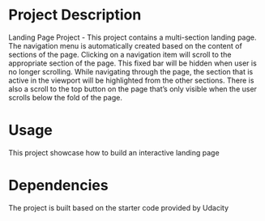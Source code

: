 # Project Description

Landing Page Project - This project contains a multi-section landing page. The navigation menu is automatically created based on the content of sections of the page. Clicking on a navigation item will scroll to the appropriate section of the page. This fixed bar will be hidden when user is no longer scrolling. While navigating through the page, the section that is active in the viewport will be highlighted from the other sections. There is also a scroll to the top button on the page that’s only visible when the user scrolls below the fold of the page.

# Usage
This project showcase how to build an interactive landing page

# Dependencies
The project is built based on the starter code provided by Udacity